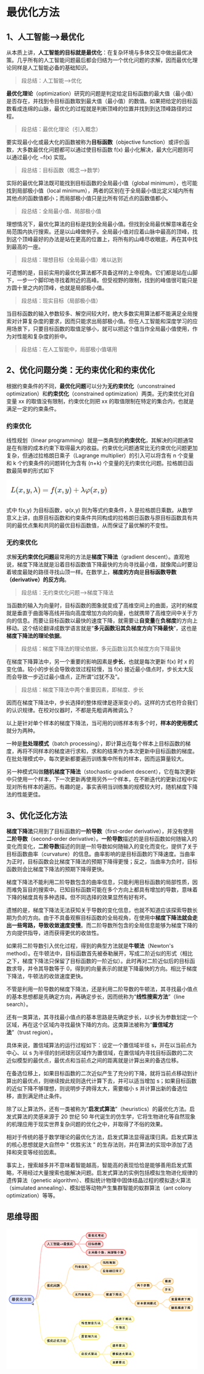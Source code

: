 # 最优化方法 #

## 1、人工智能-->最优化 ##

从本质上讲，**人工智能的目标就是最优化**：在复杂环境与多体交互中做出最优决策。几乎所有的人工智能问题最后都会归结为一个优化问题的求解，因而最优化理论同样是人工智能必备的基础知识。

> 段总结：人工智能-->优化

**最优化理论**（optimization）研究的问题是判定给定目标函数的最大值（最小值）是否存在，并找到令目标函数取到最大值（最小值）的数值。如果把给定的目标函数看成连绵的山脉，最优化的过程就是判断顶峰的位置并找到到达顶峰路径的过程。

> 段总结：最优化理论（引入概念）

要实现最小化或最大化的函数被称为**目标函数**（objective function）或评价函数，大多数最优化问题都可以通过使目标函数 f(x) 最小化解决，最大化问题则可以通过最小化 −f(x) 实现。

> 段总结：目标函数（概念-->数学）

实际的最优化算法既可能找到目标函数的全局最小值（global minimum），也可能找到局部极小值（local minimum），两者的区别在于全局最小值比定义域内所有其他点的函数值都小；而局部极小值只是比所有邻近点的函数值都小。

> 段总结：全局最小值、局部极小值

理想情况下，最优化算法的目标是找到全局最小值。但找到全局最优解意味着在全局范围内执行搜索。还是以山峰做例子。全局最小值对应着山脉中最高的顶峰，找到这个顶峰最好的办法是站在更高的位置上，将所有的山峰尽收眼底，再在其中找到最高的一座。

> 段总结：理想目标（全局最小值）难以达到

可遗憾的是，目前实用的最优化算法都不具备这样的上帝视角。它们都是站在山脚下，一步一个脚印地寻找着附近的高峰。但受视野的限制，找到的峰值很可能只是方圆十里之内的顶峰，也就是局部极小值。

> 段总结：现实目标（局部极小值）

当目标函数的输入参数较多、解空间较大时，绝大多数实用算法都不能满足全局搜索对计算复杂度的要求，因而只能求出局部极小值。但在人工智能和深度学习的应用场景下，只要目标函数的取值足够小，就可以把这个值当作全局最小值使用，作为对性能和复杂度的折中。

> 段总结：在人工智能中，局部极小值堪用


## 2、优化问题分类：无约束优化和约束优化 ##

根据约束条件的不同，**最优化问题**可以分为**无约束优化**（unconstrained optimization）和**约束优化**（constrained optimization）两类。无约束优化对自变量 xx 的取值没有限制，约束优化则把 xx 的取值限制在特定的集合内，也就是满足一定的约束条件。

### 约束优化 ###

线性规划（linear programming）就是一类典型的**约束优化**，其解决的问题通常是在有限的成本约束下取得最大的收益。约束优化问题通常比无约束优化问题更加复杂，但通过拉格朗日乘子（Lagrange multiplier）的引入可以将含有 n 个变量和 k 个约束条件的问题转化为含有 (n+k) 个变量的无约束优化问题。拉格朗日函数最简单的形式如下

![](images/20180404094447.png)

式中 f(x,y) 为目标函数，φ(x,y) 则为等式约束条件，λ 是拉格朗日乘数。从数学意义上讲，由原目标函数和约束条件共同构成的拉格朗日函数与原目标函数具有共同的最优点集和共同的最优目标函数值，从而保证了最优解的不变性。

### 无约束优化 ###

求解**无约束优化问题**最常用的方法是**梯度下降法**（gradient descent）。直观地说，梯度下降法就是沿着目标函数值下降最快的方向寻找最小值，就像爬山时要沿着坡度最陡的路径寻找山顶一样。在数学上，**梯度的方向**是**目标函数导数（derivative）的反方向**。

> 段总结：无约束优化问题-->梯度下降法

当函数的输入为向量时，目标函数的图象就变成了高维空间上的曲面，这时的梯度就是垂直于曲面等高线并指向高度增加方向的向量，也就携带了高维空间中关于方向的信息。而要让目标函数以最快的速度下降，就需要让**自变量**在**负梯度**的方向上移动。这个结论翻译成数学语言就是“**多元函数沿其负梯度方向下降最快**”，这也是**梯度下降法的理论依据**。

> 段总结：梯度下降法的理论依据，多元函数沿其负梯度方向下降最快

在梯度下降算法中，另一个重要的影响因素是**步长**，也就是每次更新 f(x) 时 x 的变化值。较小的步长会导致收敛过程较慢，当 f(x) 接近最小值点时，步长太大反而会导致一步迈过最小值点，正所谓“过犹不及”。

> 段总结：梯度下降法中两个重要因素，即梯度、步长

因而在梯度下降法中，步长选择的整体规律是逐渐变小的。这样的方式也符合我们的认识规律。在校对仪器时，不都是先粗调再微调么？

以上是针对单个样本的梯度下降法，当可用的训练样本有多个时，**样本的使用模式**就分为两种。

一种是**批处理模式**（batch processing），即计算出在每个样本上目标函数的梯度，再将不同样本的梯度进行求和，求和的结果作为本次更新中目标函数的梯度。在批处理模式中，每次更新都要遍历训练集中所有的样本，因而运算量较大。

另一种模式叫做**随机梯度下降法**（stochastic gradient descent），它在每次更新中只使用一个样本，下一次更新再使用另外一个样本，在不断迭代的更新过程中实现对所有样本的遍历。有趣的是，事实表明当训练集的规模较大时，随机梯度下降法的性能更佳。


## 3、优化泛化方法 ##

**梯度下降法**只用到了目标函数的**一阶导数**（first-order derivative），并没有使用**二阶导数**（second-order derivative）。**一阶导数**描述的是目标函数如何随输入的变化而变化，**二阶导数**描述的则是一阶导数如何随输入的变化而变化，提供了关于目标函数曲率（curvature）的信息。曲率影响的是目标函数的下降速度。当曲率为正时，目标函数会比梯度下降法的预期下降得更慢；反之，当曲率为负时，目标函数则会比梯度下降法的预期下降得更快。

梯度下降法不能利用二阶导数包含的曲率信息，只能利用目标函数的局部性质，因而难免盲目的搜索中。已知目标函数可能在多个方向上都具有增加的导数，意味着下降的梯度具有多种选择。但不同选择的效果显然有好有坏。

遗憾的是，梯度下降法无法获知关于导数的变化信息，也就不知道应该探索导数长期为负的方向。由于不具备观察目标函数的全局视角，在使用中**梯度下降法就会走出一些弯路，导致收敛速度变慢**。而二阶导数所包含的全局信息能够为梯度下降的方向提供指导，进而获得更优的收敛性。

如果将二阶导数引入优化过程，得到的典型方法就是**牛顿法**（Newton's method）。在牛顿法中，目标函数首先被泰勒展开，写成二阶近似的形式（相比之下，梯度下降法只保留了目标函数的一阶近似）。此时再对二阶近似后的目标函数求导，并令其导数等于 0，得到的向量表示的就是下降最快的方向。相比于梯度下降法，牛顿法的收敛速度更快。

不管是利用一阶导数的梯度下降法，还是利用二阶导数的牛顿法，其寻找最小值点的基本思想都是先确定方向，再确定步长，因而统称为“**线性搜索方法**”（line search）。

还有一类算法，其寻找最小值点的基本思路是先确定步长，以步长为参数划定一个区域，再在这个区域内寻找最快下降的方向。这类算法被称为“**置信域方法**”（trust region）。

具体来说，置信域算法的运行过程如下：设定一个置信域半径 s，并在以当前点为中心、以 s 为半径的封闭球形区域作为置信域，在置信域内寻找目标函数的二次近似模型的最优点，最优点和当前点之间的距离就是计算出来的备选位移。

在备选位移上，如果目标函数的二次近似产生了充分的下降，就将当前点移动到计算出的最优点，则继续按此规则迭代计算下去，并可以适当增加 s；如果目标函数的近似下降不够理想，则说明步子跨得太大，需要缩小 s 并计算出新的备选位移，直到满足终止条件。

除了以上算法外，还有一类被称为“**启发式算法**”（heuristics）的最优化方法。启发式算法的灵感来源于 20 世纪 50 年代诞生的仿生学，它将生物进化等自然现象的机理应用于现实世界复杂问题的优化之中，并取得了不俗的效果。

相对于传统的基于数学理论的最优化方法，启发式算法显得返璞归真。启发式算法的核心思想就是大自然中 " 优胜劣汰 " 的生存法则，并在算法的实现中添加了选择和突变等经验因素。

事实上，搜索越多并不意味着智能越高，智能高的表现恰恰是能够善用启发式策略，不用经过大量搜索也能解决问题。启发式算法的实例包括模拟生物进化规律的遗传算法（genetic algorithm）、模拟统计物理中固体结晶过程的模拟退火算法（simulated annealing）、模拟低等动物产生集群智能的蚁群算法（ant colony optimization）等等。

## 思维导图 ##

![](images/20180404101253.png)


